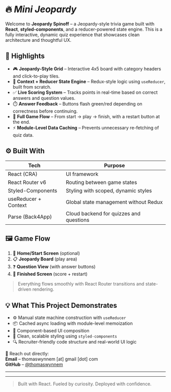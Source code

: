# 🔥 *Mini Jeopardy*
Welcome to **Jeopardy Spinoff** – a Jeopardy-style trivia game built with **React**, **styled-components**, and a reducer-powered state engine. This is a fully interactive, dynamic quiz experience that showcases clean architecture and thoughtful UX.

## 🎯 Highlights

- 🎮 **Jeopardy-Style Grid** – Interactive 4x5 board with category headers and click-to-play tiles.
- 🧠 **Context + Reducer State Engine** – Redux-style logic using `useReducer`, built from scratch.
- ✅ **Live Scoring System** – Tracks points in real-time based on correct answers and question values.
- ⏱️ **Answer Feedback** – Buttons flash green/red depending on correctness before continuing.
- 🔁 **Full Game Flow** – From start → play → finish, with a restart button at the end.
- ⚡ **Module-Level Data Caching** – Prevents unnecessary re-fetching of quiz data.

## ⚙️ Built With

| Tech               | Purpose                                      |
|--------------------|----------------------------------------------|
| React (CRA)        | UI framework                                 |
| React Router v6    | Routing between game states                  |
| Styled-Components  | Styling with scoped, dynamic styles          |
| useReducer + Context | Global state management without Redux      |
| Parse (Back4App)   | Cloud backend for quizzes and questions      |

## 🖼️ Game Flow

1. 🧭 **Home/Start Screen** (optional)
2. 📋 **Jeopardy Board** (play area)
3. ❓ **Question View** (with answer buttons)
4. 🏁 **Finished Screen** (score + restart)

> Everything flows smoothly with React Router transitions and state-driven rendering.

## 💡 What This Project Demonstrates

- ⚙️ Manual state machine construction with `useReducer`
- 📦 Cached async loading with module-level memoization
- 🧱 Component-based UI composition
- 💅 Clean, scalable styling using `styled-components`
- 🔍 Recruiter-friendly code structure and real-world UI logic


📩 Reach out directly:  
**Email** – thomaswynnem [at] gmail [dot] com  
**GitHub** – [@thomaswynnem](https://github.com/thomaswynnem)

---

---

> Built with React. Fueled by curiosity. Deployed with confidence.
